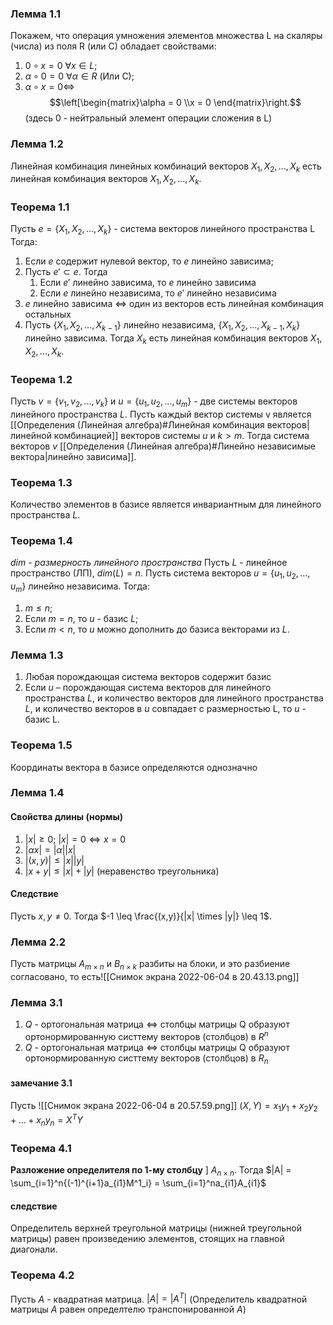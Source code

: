 ### Лемма 1.1
Покажем, что операция умножения элементов множества L на скаляры (числа) из поля R (или C) обладает свойствами:
1. $0 \circ x = 0$ $\forall x \in L$;
2.  $\alpha \circ 0 = 0$ $\forall \alpha \in R$ (Или C);
4. $\alpha \circ x = 0 \Leftrightarrow$ $$\left[\begin{matrix}\alpha = 0
 \\x = 0
\end{matrix}\right.$$
(здесь 0 - нейтральный элемент операции сложения в L)

### Лемма 1.2
Линейная комбинация линейных комбинаций векторов $X_1, X_2, ..., X_k$ есть линейная комбинация векторов $X_1, X_2, ..., X_k$.

### Теорема 1.1
Пусть $e = \{X_1, X_2, ..., X_k\}$ - система векторов линейного пространства L
Тогда:
1. Если $e$ содержит нулевой вектор, то $e$ линейно зависима;
2. Пусть $e' \subset e$. Тогда
	1. Если $e'$ линейно зависима, то $e$ линейно зависима
	2. Если $e$ линейно независима, то $e'$ линейно независима
3. $e$ линейно зависима $\Leftrightarrow$ один из векторов есть линейная комбинация остальных
4. Пусть $\{X_1, X_2, ..., X_{k-1}\}$ линейно независима, $\{X_1, X_2, ..., X_{k-1},X_k\}$ линейно зависима. Тогда $X_k$ есть линейная комбинация векторов $X_1, X_2, ..., X_k$.

### Теорема 1.2
Пусть $v = \{v_1, v_2, ..., v_k\}$ и $u = \{u_1, u_2, ..., u_m\}$ - две системы векторов линейного пространства $L$. Пусть каждый вектор системы v является [[Определения (Линейная алгебра)#Линейная комбинация векторов|линейной комбинацией]] векторов системы $u$ и $k>m$. Тогда система векторов $v$ [[Определения (Линейная алгебра)#Линейно независимые вектора|линейно зависима]].

### Теорема 1.3
Количество элементов в базисе является инвариантным для линейного пространства $L$.

### Теорема 1.4
*dim - размерность линейного пространства*
Пусть $L$ - линейное пространство (ЛП), $dim(L) = n$.
Пусть система векторов $u = \{u_1, u_2, ..., u_m\}$ линейно независима. Тогда:

1. $m \leq n$;
2. Если $m = n$, то $u$ - базис $L$;
3. Если $m < n$, то $u$ можно дополнить до базиса векторами из $L$.

### Лемма 1.3
1. Любая порождающая система векторов содержит базис
2. Если $u$ – порождающая система векторов для линейного пространства $L$, и количество векторов для линейного пространства $L$, и количество векторов в $u$ совпадает с размерностью L, то $u$ - базис L.

### Теорема 1.5
Координаты вектора в базисе определяются однозначно

### Лемма 1.4
#### Свойства длины (нормы)
1. $|x| \geq 0;$ $|x| = 0 \Leftrightarrow x = 0$
2. $|\alpha x| = |\alpha||x|$
3. $|(x,y)| \leq |x||y|$
4. $|x+y| \leq |x| + |y|$ (неравенство треугольника)
#### Следствие
Пусть $x, y \neq 0$. Тогда $-1 \leq \frac{(x,y)}{|x| \times |y|} \leq 1$.

### Лемма 2.2
Пусть матрицы $A_{m \times n}$ и $B_{n \times k}$ разбиты на блоки, и это разбиение согласовано, то есть![[Снимок экрана 2022-06-04 в 20.43.13.png]]

### Лемма 3.1
1. $Q$ - ортогональная матрица $\Leftrightarrow$ столбцы матрицы Q образуют ортонормированную систтему векторов (столбцов) в $R^n$
2. $Q$ - ортогональная матрица $\Leftrightarrow$ столбцы матрицы Q образуют ортонормированную систтему векторов (столбцов) в $R_n$
#### замечание 3.1
Пусть 
![[Снимок экрана 2022-06-04 в 20.57.59.png]]
$(X,Y) = x_1y_1 + x_2y_2+...+x_ny_n = X^TY$

### Теорема 4.1
**Разложение определителя по 1-му столбцу**
] $A_{n \times n}$. Тогда $|A| = \sum_{i=1}^n{(-1)^{i+1}a_{i1}M^1_i} = \sum_{i=1}^na_{i1}A_{i1}$
#### следствие
Определитель верхней треугольной матрицы (нижней треугольной матрицы) равен произведению элементов, стоящих на главной диагонали.

### Теорема 4.2
Пусть  $A$ - квадратная матрица. $|A| = |A^T|$
(Определитель квадратной матрицы $A$ равен определтелю транспонированной $A$)
